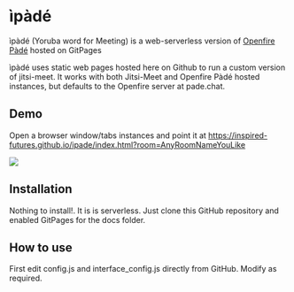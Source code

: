 # ìpàdé
ìpàdé (Yoruba word for Meeting) is a web-serverless version of [Openfire Pàdé](https://github.com/igniterealtime/openfire-pade-plugin) hosted on GitPages

ìpàdé uses static web pages hosted here on Github to run a custom version of jitsi-meet. It works with both Jitsi-Meet and Openfire Pàdé hosted instances, but defaults to the Openfire server at pade.chat.

## Demo
Open a browser window/tabs instances and point it at https://inspired-futures.github.io/ipade/index.html?room=AnyRoomNameYouLike

<img src=https://discourse.igniterealtime.org/uploads/default/original/2X/1/12253dc3ce6969490f10198e0add167a4bcd0d1b.jpeg />

## Installation
Nothing to install!. It is is serverless. Just clone this GitHub repository and enabled GitPages for the docs folder. 

## How to use
First edit config.js and interface_config.js directly from GitHub. Modify as required.
